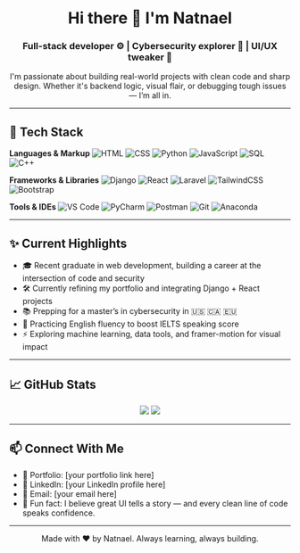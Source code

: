 <h1 align="center">Hi there 👋 I'm Natnael</h1>
<h3 align="center">Full-stack developer ⚙️ | Cybersecurity explorer 🔐 | UI/UX tweaker 🎨</h3>

<p align="center">
I'm passionate about building real-world projects with clean code and sharp design. Whether it's backend logic, visual flair, or debugging tough issues — I’m all in.
</p>

---

## 🚀 Tech Stack

**Languages & Markup**
![HTML](https://img.shields.io/badge/HTML5-E34F26?style=flat-square&logo=html5&logoColor=white)
![CSS](https://img.shields.io/badge/CSS3-1572B6?style=flat-square&logo=css3&logoColor=white)
![Python](https://img.shields.io/badge/Python-3776AB?style=flat-square&logo=python&logoColor=white)
![JavaScript](https://img.shields.io/badge/JavaScript-F7DF1E?style=flat-square&logo=javascript&logoColor=black)
![SQL](https://img.shields.io/badge/SQL-003B57?style=flat-square&logo=mysql&logoColor=white)
![C++](https://img.shields.io/badge/C%2B%2B-00599C?style=flat-square&logo=c%2B%2B&logoColor=white)

**Frameworks & Libraries**
![Django](https://img.shields.io/badge/Django-092E20?style=flat-square&logo=django&logoColor=white)
![React](https://img.shields.io/badge/React-20232A?style=flat-square&logo=react&logoColor=61DAFB)
![Laravel](https://img.shields.io/badge/Laravel-F55247?style=flat-square&logo=laravel&logoColor=white)
![TailwindCSS](https://img.shields.io/badge/TailwindCSS-38B2AC?style=flat-square&logo=tailwind-css&logoColor=white)
![Bootstrap](https://img.shields.io/badge/Bootstrap-563D7C?style=flat-square&logo=bootstrap&logoColor=white)

**Tools & IDEs**
![VS Code](https://img.shields.io/badge/VS%20Code-007ACC?style=flat-square&logo=visual-studio-code&logoColor=white)
![PyCharm](https://img.shields.io/badge/PyCharm-000000?style=flat-square&logo=pycharm&logoColor=white)
![Postman](https://img.shields.io/badge/Postman-FF6C37?style=flat-square&logo=postman&logoColor=white)
![Git](https://img.shields.io/badge/Git-F05032?style=flat-square&logo=git&logoColor=white)
![Anaconda](https://img.shields.io/badge/Anaconda-42B029?style=flat-square&logo=anaconda&logoColor=white)

---

## ✨ Current Highlights

- 🎓 Recent graduate in web development, building a career at the intersection of code and security  
- 🛠️ Currently refining my portfolio and integrating Django + React projects  
- 📚 Prepping for a master’s in cybersecurity in 🇺🇸 🇨🇦 🇪🇺  
- 🎤 Practicing English fluency to boost IELTS speaking score  
- ⚡ Exploring machine learning, data tools, and framer-motion for visual impact  

---

## 📈 GitHub Stats

<p align="center">
  <img src="https://github-readme-stats.vercel.app/api?username=natnael&show_icons=true&theme=dracula" />
  <img src="https://github-readme-stats.vercel.app/api/top-langs/?username=natnael&layout=compact&theme=dracula" />
</p>

---

## 📫 Connect With Me

- 💼 Portfolio: [your portfolio link here]
- 🔗 LinkedIn: [your LinkedIn profile here]
- 📧 Email: [your email here]
- 🧠 Fun fact: I believe great UI tells a story — and every clean line of code speaks confidence.

---

<p align="center">
Made with ❤️ by Natnael. Always learning, always building.
</p>
